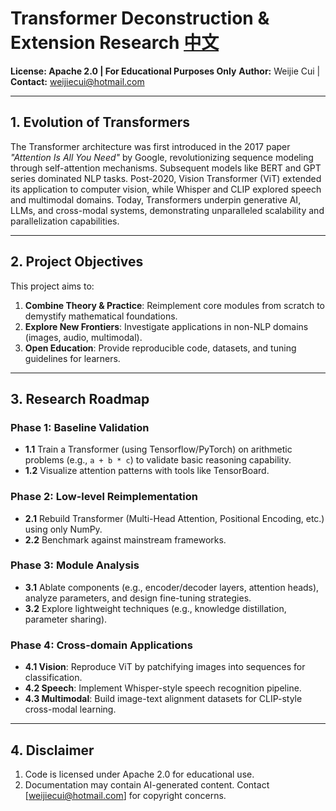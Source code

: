 # Transformer Deconstruction & Extension Research [中文](README_ZH.md)

**License: Apache 2.0 | For Educational Purposes Only**
**Author:** Weijie Cui | **Contact:** [weijiecui@hotmail.com](https://mailto:weijiecui@hotmail.com/)

---

## 1. Evolution of Transformers

The Transformer architecture was first introduced in the 2017 paper *"Attention Is All You Need"* by Google, revolutionizing sequence modeling through self-attention mechanisms. Subsequent models like BERT and GPT series dominated NLP tasks. Post-2020, Vision Transformer (ViT) extended its application to computer vision, while Whisper and CLIP explored speech and multimodal domains. Today, Transformers underpin generative AI, LLMs, and cross-modal systems, demonstrating unparalleled scalability and parallelization capabilities.

---

## 2. Project Objectives

This project aims to:

1. **Combine Theory & Practice**: Reimplement core modules from scratch to demystify mathematical foundations.
2. **Explore New Frontiers**: Investigate applications in non-NLP domains (images, audio, multimodal).
3. **Open Education**: Provide reproducible code, datasets, and tuning guidelines for learners.

---

## 3. Research Roadmap

### Phase 1: Baseline Validation

* **1.1** Train a Transformer (using Tensorflow/PyTorch) on arithmetic problems (e.g., `a + b * c`) to validate basic reasoning capability.
* **1.2** Visualize attention patterns with tools like TensorBoard.

### Phase 2: Low-level Reimplementation

* **2.1** Rebuild Transformer (Multi-Head Attention, Positional Encoding, etc.) using only NumPy.
* **2.2** Benchmark against mainstream frameworks.

### Phase 3: Module Analysis

* **3.1** Ablate components (e.g., encoder/decoder layers, attention heads), analyze parameters, and design fine-tuning strategies.
* **3.2** Explore lightweight techniques (e.g., knowledge distillation, parameter sharing).

### Phase 4: Cross-domain Applications

* **4.1 Vision**: Reproduce ViT by patchifying images into sequences for classification.
* **4.2 Speech**: Implement Whisper-style speech recognition pipeline.
* **4.3 Multimodal**: Build image-text alignment datasets for CLIP-style cross-modal learning.

---

## 4. Disclaimer

1. Code is licensed under Apache 2.0 for educational use.
2. Documentation may contain AI-generated content. Contact [[weijiecui@hotmail.com](https://mailto:weijiecui@hotmail.com/)] for copyright concerns.
